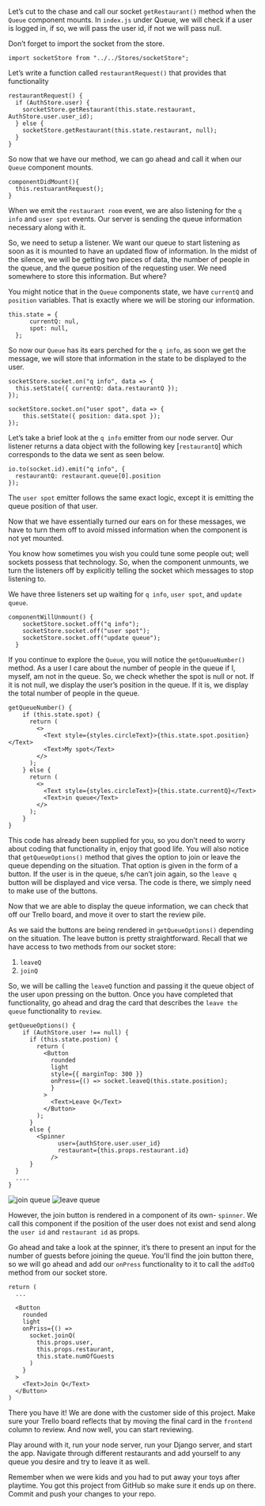 Let’s cut to the chase and call our socket `getRestaurant()` method when the `Queue` component mounts. In `index.js` under Queue, we will check if a user is logged in, if so, we will pass the user id, if not we will pass null.

Don’t forget to import the socket from the store.

```
import socketStore from "../../Stores/socketStore";
```

Let’s write a function called `restaurantRequest()` that provides that functionality

```
restaurantRequest() {
  if (AuthStore.user) {
    sorcketStore.getRestaurant(this.state.restaurant, AuthStore.user.user_id);
  } else {
    socketStore.getRestaurant(this.state.restaurant, null);
  }
}
```

So now that we have our method, we can go ahead and call it when our `Queue` component mounts.

```
componentDidMount(){
  this.restuarantRequest();
}
```

When we emit the `restaurant room` event, we are also listening for the `q info` and `user spot` events. Our server is sending the queue information necessary along with it.

So, we need to setup a listener. We want our queue to start listening as soon as it is mounted to have an updated flow of information. In the midst of the silence, we will be getting two pieces of data, the number of people in the queue, and the queue position of the requesting user. We need somewhere to store this information. But where?

You might notice that in the `Queue` components state, we have `currentQ` and `position` variables. That is exactly where we will be storing our information.

```
this.state = {
      currentQ: nul,
      spot: null,
  };
```

So now our `Queue` has its ears perched for the `q info`, as soon we get the message, we will store that information in the state to be displayed to the user.

```
socketStore.socket.on("q info", data => {
  this.setState({ currentQ: data.restaurantQ });
});

socketStore.socket.on("user spot", data => {
    this.setState({ position: data.spot });
});
```

Let’s take a brief look at the `q info` emitter from our node server. Our listener returns a data object with the following key [`restaurantQ`] which corresponds to the data we sent as seen below.

```
io.to(socket.id).emit("q info", {
  restaurantQ: restaurant.queue[0].position
});
```

The `user spot` emitter follows the same exact logic, except it is emitting the queue position of that user.

Now that we have essentially turned our ears on for these messages, we have to turn them off to avoid missed information when the component is not yet mounted.

You know how sometimes you wish you could tune some people out; well sockets possess that technology. So, when the component unmounts, we turn the listeners off by explicitly telling the socket which messages to stop listening to.

We have three listeners set up waiting for `q info`, `user spot`, and `update queue`.

```
componentWillUnmount() {
    socketStore.socket.off("q info");
    socketStore.socket.off("user spot");
    socketStore.socket.off("update queue");
  }
```

If you continue to explore the `Queue`, you will notice the `getQueueNumber()` method.
As a user I care about the number of people in the queue if I, myself, am not in the queue. So, we check whether the spot is null or not. If it is not null, we display the user’s position in the queue. If it is, we display the total number of people in the queue.

```
getQueueNumber() {
    if (this.state.spot) {
      return (
        <>
          <Text style={styles.circleText}>{this.state.spot.position}</Text>
          <Text>My spot</Text>
        </>
      );
    } else {
      return (
        <>
          <Text style={styles.circleText}>{this.state.currentQ}</Text>
          <Text>in queue</Text>
        </>
      );
    }
}
```

This code has already been supplied for you, so you don’t need to worry about coding that functionality in, enjoy that good life. You will also notice that `getQueueOptions()` method that gives the option to join or leave the queue depending on the situation. That option is given in the form of a button. If the user is in the queue, s/he can’t join again, so the `leave q` button will be displayed and vice versa. The code is there, we simply need to make use of the buttons.

Now that we are able to display the queue information, we can check that off our Trello board, and move it over to start the review pile.

As we said the buttons are being rendered in `getQueueOptions()` depending on the situation. The leave button is pretty straightforward.
Recall that we have access to two methods from our socket store:

1. `leaveQ`
2. `joinQ`

So, we will be calling the `leaveQ` function and passing it the queue object of the user upon pressing on the button. Once you have completed that functionality, go ahead and drag the card that describes the `leave the queue` functionality to `review`.

```
getQueueOptions() {
    if (AuthStore.user !== null) {
      if (this.state.postion) {
        return (
          <Button
            rounded
            light
            style={{ marginTop: 300 }}
            onPress={() => socket.leaveQ(this.state.position);
            }
          >
            <Text>Leave Q</Text>
          </Button>
        );
      }
      else {
        <Spinner
              user={authStore.user.user_id}
              restaurant={this.props.restaurant.id}
            />
      }
  }
  ....
}
```

![join queue](https://i.imgur.com/Xxf4GNA.png)
![leave queue](https://i.imgur.com/a1oRGUw.png)

However, the join button is rendered in a component of its own- `spinner`. We call this component if the position of the user does not exist and send along the `user id` and `restaurant id` as props.

Go ahead and take a look at the spinner, it’s there to present an input for the number of guests before joining the queue. You'll find the join button there, so we will go ahead and add our `onPress` functionality to it to call the `addToQ` method from our socket store.

```
return (
  ...

  <Button
    rounded
    light
    onPriss={() =>
      socket.joinQ(
        this.props.user,
        this.props.restaurant,
        this.state.numOfGuests
      )
    }
  >
    <Text>Join Q</Text>
  </Button>
)
```

There you have it! We are done with the customer side of this project. Make sure your Trello board reflects that by moving the final card in the `frontend` column to review. And now well, you can start reviewing.

Play around with it, run your node server, run your Django server, and start the app. Navigate through different restaurants and add yourself to any queue you desire and try to leave it as well.

Remember when we were kids and you had to put away your toys after playtime. You got this project from GitHub so make sure it ends up on there. Commit and push your changes to your repo.
